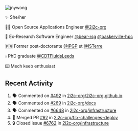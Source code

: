 ![jnywong](https://readme-typing-svg.demolab.com/?font=Intel+One+Mono&size=36&duration=3000&pause=1000&color=6bc46d&vCenter=true&width=170&lines=jnywong)

✨ She/her

👩‍💻 Open Source Applications Engineer [@2i2c-org](https://2i2c.org/)

🐻 Ex-Research Software Engineer [@bear-rsg](https://github.com/bear-rsg) [@baskerville-hpc](https://github.com/baskerville-hpc) 

🇫🇷 Former post-doctorante [@IPGP](https://github.com/IPGP) et [@ISTerre](https://www.isterre.fr/) 

💧 PhD graduate [@CDTFluidsLeeds](https://fluid-dynamics.leeds.ac.uk/) 

⌨️ Mech keeb enthusiast 

## Recent Activity 

<!--START_SECTION:activity-->
1. 🗣 Commented on [#492](https://github.com/2i2c-org/2i2c-org.github.io/issues/492#issuecomment-3311364353) in [2i2c-org/2i2c-org.github.io](https://github.com/2i2c-org/2i2c-org.github.io)
2. 🗣 Commented on [#269](https://github.com/2i2c-org/docs/pull/269#issuecomment-3311310472) in [2i2c-org/docs](https://github.com/2i2c-org/docs)
3. 🗣 Commented on [#6648](https://github.com/2i2c-org/infrastructure/issues/6648#issuecomment-3303449737) in [2i2c-org/infrastructure](https://github.com/2i2c-org/infrastructure)
4. 🎉 Merged PR [#92](https://github.com/2i2c-org/frx-challenges-deploy/pull/92) in [2i2c-org/frx-challenges-deploy](https://github.com/2i2c-org/frx-challenges-deploy)
5. 🔒 Closed issue [#6762](https://github.com/2i2c-org/infrastructure/issues/6762) in [2i2c-org/infrastructure](https://github.com/2i2c-org/infrastructure)
<!--END_SECTION:activity-->

